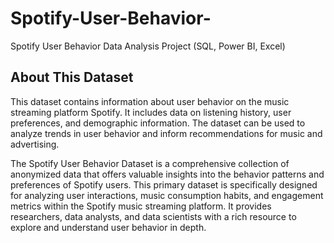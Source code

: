 # Spotify-User-Behavior-
Spotify User Behavior Data Analysis Project (SQL, Power BI, Excel)

About This Dataset
--------------------------

This dataset contains information about user behavior on the music streaming platform Spotify. It includes data on listening history,
user preferences, and demographic information. The dataset can be used to analyze trends in user behavior and inform
recommendations for music and advertising.

The Spotify User Behavior Dataset is a comprehensive collection of anonymized data that offers valuable insights into the behavior
patterns and preferences of Spotify users. This primary dataset is specifically designed for analyzing user interactions, music
consumption habits, and engagement metrics within the Spotify music streaming platform. It provides researchers, data analysts,
and data scientists with a rich resource to explore and understand user behavior in depth.
